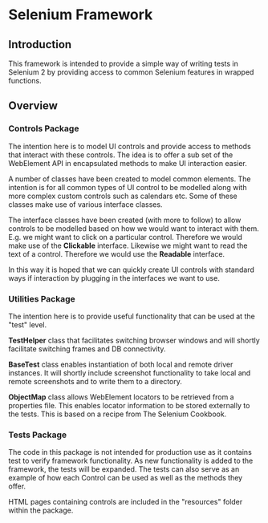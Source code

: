 # Selenium Framework

## Introduction
This framework is intended to provide a simple way of writing tests in Selenium 2 by providing access to common Selenium features in wrapped functions.

## Overview

### Controls Package
The intention here is to model UI controls and provide access to methods that interact with these controls.  The idea is to offer a sub set of the WebElement API in encapsulated methods to make UI interaction easier.

A number of classes have been created to model common elements.  The intention is for all common types of UI control to be modelled along with more complex custom controls such as calendars etc.  Some of these classes make use of various interface classes.

The interface classes have been created (with more to follow) to allow controls to be modelled based on how we would want to interact with them.  E.g. we might want to click on a particular control.  Therefore we would make use of the **Clickable** interface.  Likewise we might want to read the text of a control.  Therefore we would use the **Readable** interface.

In this way it is hoped that we can quickly create UI controls with standard ways if interaction by plugging in the interfaces we want to use.


### Utilities Package
The intention here is to provide useful functionality that can be used at the "test" level.

**TestHelper** class that facilitates switching browser windows and will shortly facilitate switching frames and DB connectivity.

**BaseTest** class enables instantiation of both local and remote driver instances.  It will shortly include screenshot functionality to take local and remote screenshots and to write them to a directory.

**ObjectMap** class allows WebElement locators to be retrieved from a properties file.  This enables locator information to be stored externally to the tests.  This is based on a recipe from The Selenium Cookbook.


### Tests Package
The code in this package is not intended for production use as it contains test to verify framework functionality.  As new functionality is added to the framework, the tests will be expanded.  The tests can also serve as an example of how each Control can be used as well as the methods they offer.

HTML pages containing controls are included in the "resources" folder within the package.  
 

